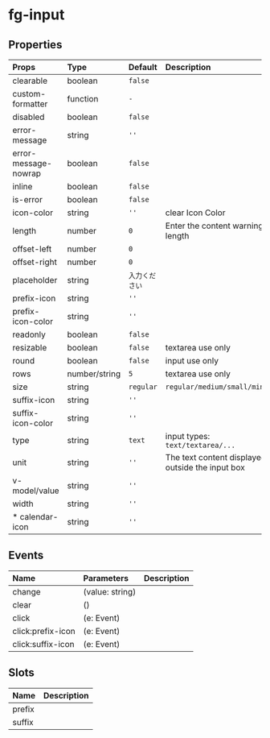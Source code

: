 # fg-input

## Properties

|Props|Type|Default|Description|
|:--|:--|:--|:--|
|clearable|boolean|`false`||
|custom-formatter|function|`-`||
|disabled|boolean|`false`||
|error-message|string|`''`||
|error-message-nowrap|boolean|`false`||
|inline|boolean|`false`||
|is-error|boolean|`false`||
|icon-color|string|`''`|clear Icon Color|
|length|number|`0`|Enter the content warning length|
|offset-left|number|`0`||
|offset-right|number|`0`||
|placeholder|string|`入力ください`||
|prefix-icon|string|`''`||
|prefix-icon-color|string|`''`||
|readonly|boolean|`false`||
|resizable|boolean|`false`|textarea use only|
|round|boolean|`false`|input use only|
|rows|number/string|`5`|textarea use only|
|size|string|`regular`|`regular/medium/small/mini`|
|suffix-icon|string|`''`||
|suffix-icon-color|string|`''`||
|type|string|`text`|input types: `text/textarea/...`|
|unit|string|`''`|The text content displayed outside the input box|
|v-model/value|string|`''`||
|width|string|`''`||
|* calendar-icon|string|`''`||

## Events

|Name|Parameters|Description|
|:--|:--|:--|
|change|(value: string)||
|clear|()||
|click|(e: Event)||
|click:prefix-icon|(e: Event)||
|click:suffix-icon|(e: Event)||

## Slots

|Name|Description|
|:--|:--|
|prefix||
|suffix||
